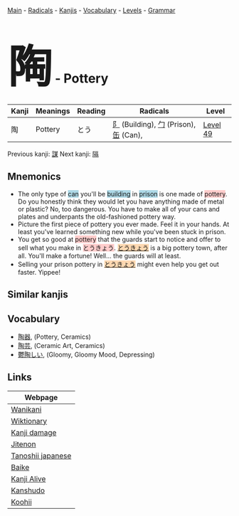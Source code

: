 <style> bigfont {font-size: 100px}</style>
[Main](../README.md) -
[Radicals](../radicals.md) -
[Kanjis](../kanjis.md) -
[Vocabulary](../vocabulary.md) -
[Levels](../levels.md) -
[Grammar](../grammar.md)
# <bigfont> 陶</bigfont> - Pottery 

| Kanji | Meanings | Reading | Radicals | Level |
| --- | --- | --- | --- | --- |
| 陶 | Pottery | とう | [阝](../radicals/阝.md) (Building), [勹](../radicals/勹.md) (Prison), [缶](../radicals/缶.md) (Can),  | [Level 49](../levels/wk_level49.md) |

Previous kanji: [謀](謀.md) Next kanji: [隔](隔.md) 

## Mnemonics
 * The only type of <span style="background-color:#ADD8E6"> can</span> you'll be <span style="background-color:#ADD8E6"> building</span> in <span style="background-color:#ADD8E6"> prison</span> is one made of <span style="background-color:#ffcccb"> pottery</span>. Do you honestly think they would let you have anything made of metal or plastic? No, too dangerous. You have to make all of your cans and plates and underpants the old-fashioned pottery way.
* Picture the first piece of pottery you ever made. Feel it in your hands. At least you've learned something new while you've been stuck in prison.
* You get so good at <span style="background-color:#ffcccb"> pottery</span> that the guards start to notice and offer to sell what you make in <span style="background-color:#ffcccb"> とうきょう</span>. <span style="background-color:#fed8b1"> [とうきょう](https://jisho.org/search/とうきょう)</span> is a big pottery town, after all. You'll make a fortune! Well... the guards will at least.
* Selling your prison pottery in <span style="background-color:#fed8b1"> [とうきょう](https://jisho.org/search/とうきょう)</span> might even help you get out faster. Yippee!


## Similar kanjis
 


## Vocabulary
 * [陶器](../vocabulary/陶.md), (Pottery, Ceramics)
* [陶芸](../vocabulary/陶.md), (Ceramic Art, Ceramics)
* [鬱陶しい](../vocabulary/陶.md), (Gloomy, Gloomy Mood, Depressing)



## Links 

| Webpage |
| --- |
| [Wanikani          ](https://www.wanikani.com/kanji/陶) |
| [Wiktionary        ](https://en.wiktionary.org/wiki/陶) |
| [Kanji damage      ](http://www.kanjidamage.com/kanji/search?utf8=✓&q=陶) |
| [Jitenon           ](https://jitenon.com/kanji/陶) |
| [Tanoshii japanese ](https://www.tanoshiijapanese.com/dictionary/kanji.cfm?k=陶) |
| [Baike             ](https://baike.baidu.com/item/陶) |
| [Kanji Alive       ](https://app.kanjialive.com/陶) |
| [Kanshudo          ](https://www.kanshudo.com/searchmn?q=陶) |
| [Koohii            ](https://kanji.koohii.com/study/kanji/陶) |
